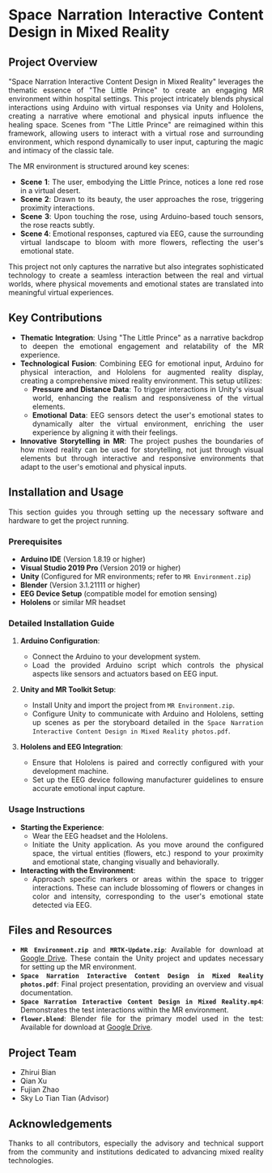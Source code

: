 <div align="justify">
  
# Space Narration Interactive Content Design in Mixed Reality

## Project Overview
"Space Narration Interactive Content Design in Mixed Reality" leverages the thematic essence of "The Little Prince" to create an engaging MR environment within hospital settings. This project intricately blends physical interactions using Arduino with virtual responses via Unity and Hololens, creating a narrative where emotional and physical inputs influence the healing space. Scenes from "The Little Prince" are reimagined within this framework, allowing users to interact with a virtual rose and surrounding environment, which respond dynamically to user input, capturing the magic and intimacy of the classic tale.

The MR environment is structured around key scenes:
- **Scene 1**: The user, embodying the Little Prince, notices a lone red rose in a virtual desert.
- **Scene 2**: Drawn to its beauty, the user approaches the rose, triggering proximity interactions.
- **Scene 3**: Upon touching the rose, using Arduino-based touch sensors, the rose reacts subtly.
- **Scene 4**: Emotional responses, captured via EEG, cause the surrounding virtual landscape to bloom with more flowers, reflecting the user's emotional state.

This project not only captures the narrative but also integrates sophisticated technology to create a seamless interaction between the real and virtual worlds, where physical movements and emotional states are translated into meaningful virtual experiences.

## Key Contributions
- **Thematic Integration**: Using "The Little Prince" as a narrative backdrop to deepen the emotional engagement and relatability of the MR experience.
- **Technological Fusion**: Combining EEG for emotional input, Arduino for physical interaction, and Hololens for augmented reality display, creating a comprehensive mixed reality environment. This setup utilizes:
  - **Pressure and Distance Data**: To trigger interactions in Unity's visual world, enhancing the realism and responsiveness of the virtual elements.
  - **Emotional Data**: EEG sensors detect the user's emotional states to dynamically alter the virtual environment, enriching the user experience by aligning it with their feelings.
- **Innovative Storytelling in MR**: The project pushes the boundaries of how mixed reality can be used for storytelling, not just through visual elements but through interactive and responsive environments that adapt to the user's emotional and physical inputs.

## Installation and Usage
This section guides you through setting up the necessary software and hardware to get the project running.

### Prerequisites
- **Arduino IDE** (Version 1.8.19 or higher)
- **Visual Studio 2019 Pro** (Version 2019 or higher)
- **Unity** (Configured for MR environments; refer to `MR Environment.zip`)
- **Blender** (Version 3.1.21111 or higher)
- **EEG Device Setup** (compatible model for emotion sensing)
- **Hololens** or similar MR headset

### Detailed Installation Guide
1. **Arduino Configuration**:
   - Connect the Arduino to your development system.
   - Load the provided Arduino script which controls the physical aspects like sensors and actuators based on EEG input.

2. **Unity and MR Toolkit Setup**:
   - Install Unity and import the project from `MR Environment.zip`.
   - Configure Unity to communicate with Arduino and Hololens, setting up scenes as per the storyboard detailed in the `Space Narration Interactive Content Design in Mixed Reality photos.pdf`.

3. **Hololens and EEG Integration**:
   - Ensure that Hololens is paired and correctly configured with your development machine.
   - Set up the EEG device following manufacturer guidelines to ensure accurate emotional input capture.

### Usage Instructions
- **Starting the Experience**:
   - Wear the EEG headset and the Hololens.
   - Initiate the Unity application. As you move around the configured space, the virtual entities (flowers, etc.) respond to your proximity and emotional state, changing visually and behaviorally.
- **Interacting with the Environment**:
   - Approach specific markers or areas within the space to trigger interactions. These can include blossoming of flowers or changes in color and intensity, corresponding to the user's emotional state detected via EEG.

## Files and Resources
- **`MR Environment.zip`** and **`MRTK-Update.zip`**: Available for download at [Google Drive](https://drive.google.com/drive/folders/1Ohd53vIOyQFkL1-iX9nAu_RPeldZDOFH?usp=sharing). These contain the Unity project and updates necessary for setting up the MR environment.
- **`Space Narration Interactive Content Design in Mixed Reality photos.pdf`**: Final project presentation, providing an overview and visual documentation.
- **`Space Narration Interactive Content Design in Mixed Reality.mp4`**: Demonstrates the test interactions within the MR environment.
- **`flower.blend`**: Blender file for the primary model used in the test: Available for download at [Google Drive](https://drive.google.com/drive/folders/1Ohd53vIOyQFkL1-iX9nAu_RPeldZDOFH?usp=sharing).

## Project Team
- Zhirui Bian
- Qian Xu
- Fujian Zhao
- Sky Lo Tian Tian (Advisor)

## Acknowledgements
Thanks to all contributors, especially the advisory and technical support from the community and institutions dedicated to advancing mixed reality technologies.
